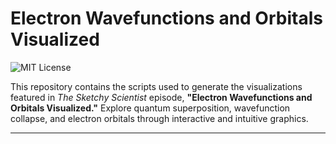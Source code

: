 # Electron Wavefunctions and Orbitals Visualized
![MIT License](https://img.shields.io/badge/license-MIT-green.svg)

This repository contains the scripts used to generate the visualizations featured in *The Sketchy Scientist* episode, **"Electron Wavefunctions and Orbitals Visualized."** Explore quantum superposition, wavefunction collapse, and electron orbitals through interactive and intuitive graphics.

---
